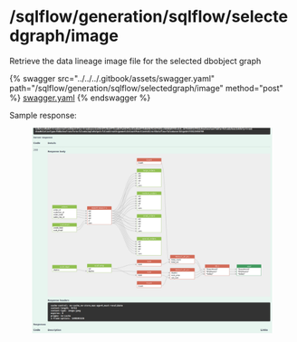 # /sqlflow/generation/sqlflow/selectedgraph/image

Retrieve the data lineage image file for the selected dbobject graph

{% swagger src="../../../.gitbook/assets/swagger.yaml" path="/sqlflow/generation/sqlflow/selectedgraph/image" method="post" %}
[swagger.yaml](../../../.gitbook/assets/swagger.yaml)
{% endswagger %}

Sample response:

<figure><img src="../../../.gitbook/assets/微信截图_20230322235852.png" alt=""><figcaption></figcaption></figure>
